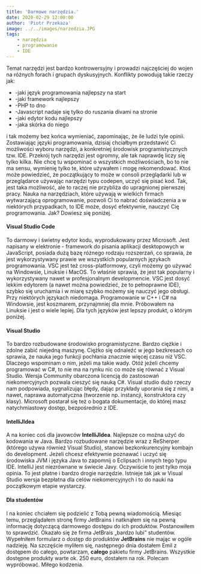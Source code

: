 ```yaml
---
title: 'Darmowe narzędzia.'
date: 2020-02-29 12:00:00
author: 'Piotr Przekaza'
image: ../../images/narzedzia.JPG
tags:
    - narzędzia
    - programowanie
    - IDE
---
```


Temat narzędzi jest bardzo kontrowersyjny i prowadzi najczęściej do wojen na różnych forach i grupach dyskusyjnych. Konflikty powodują takie rzeczy jak:

-   -jaki język programowania najlepszy na start
-   -jaki framework najlepszy
-   -PHP to dno
-   -Javascript nadaje się tylko do ruszania divami na stronie
-   -jaki edytor kodu najlepszy
-   -jaka skórka do niego

i tak możemy bez końca wymieniać, zapominając, że ile ludzi tyle opinii. Zostawiając języki programowania, dzisiaj chciałbym przedstawić Ci możliwości wyboru narzędzi, a konkretniej środowisk programistycznych tzw. IDE. Przekrój tych narzędzi jest ogromny, ale tak naprawdę liczy się tylko kilka. Nie chcę tu wspominać o wszystkich możliwościach, bo to nie ma sensu, wymienię tylko te, które używałem i mogę rekomendować. Ktoś może powiedzieć, że początkujący to może w consoli przeglądarki lub w przeglądarce używając narzędzi typu codepen, uczyć się pisać kod. Tak, jest taka możliwość, ale to raczej nie przybliża do upragnionej pierwszej pracy. Nauka na narzędziach, które używają w wielkich firmach wytwarzającą oprogramowanie, pozwoli Ci to nabrać doświadczenia a w niektórych przypadkach, to IDE może, dosyć efektywnie, nauczyć Cię programowania. Jak? Dowiesz się poniżej.

#### Visual Studio Code

To darmowy i świetny edytor kodu, wyprodukowany przez Microsoft. Jest napisany w elektronie - framework do pisania aplikacji desktopowych w JavaScript, posiada dużą bazę różnego rodzaju rozszerzań, co sprawia, że jest wykorzystywany prawie we wszystkich popularnych językach programowania. VSC jest też cross-platformowy, czyli możemy go używać na Windowsie, Linuksie i MacOS. To właśnie sprawia, że jest tak popularny i wykorzystywany nawet w profesjonalnym developmencie. VSC jest dosyć lekkim edytorem (a nawet można powiedzieć, że to pełnoprawne IDE), szybko się uruchamia i w miarę szybko możemy się nauczyć jego obsługi. Przy niektórych językach niedomaga. Programowanie w C++ i C# na Windowsie, jest koszmarem, przynajmniej dla mnie. Próbowałem na Linuksie i jest o wiele lepiej. Dla tych języków jest lepszy produkt, o którym poniżej.

#### Visual Studio

To bardzo rozbudowane środowisko programistyczne. Bardzo ciężkie i zdolne zabić niejedną maszynę. Ciężko się odnaleźć w jego bezkresach co sprawia, że nauka jego funkcji pochłania znacznie więcej czasu niż VSC. Dlaczego wspominam o nim, jeżeli ma takie wady. Otóż jeżeli chcemy programować w C#, to nie ma na rynku nic co może się równać z Visual Studio. Wersja Community obarczona licencją do zastosowań niekomercyjnych pozwala cieszyć się nauką C#. Visual studio dużo rzeczy nam podpowiada, sygnalizując błędy, dając przykłady uporania się z nimi, a nawet, naprawa automatyczna (tworzenie np. instancji, konstruktora czy klasy). Microsoft postarał się też o bogata dokumentacje, do której masz natychmiastowy dostęp, bezpośrednio z IDE.

#### IntelliJIdea

A na koniec coś dla javowców **IntelliJIdea**. Najlepsze co można użyć do kodowania w Java. Bardzo rozbudowane narzędzie wraz z ReSherper (którego używa również Visual Studio), stanowi bezkonkurencyjny kombajn do development. Jeżeli chcesz efektywnie poznawać i uczyć się środowiska JVM i języka Java to zapomnij o Eclipsach i innych tego typu IDE. IntelliJ jest niezrównane w świecie Javy. Oczywiście to jest tylko moja opinia. To jest płatne i bardzo drogie narzędzie. Istnieje tak jak w Visual Studio wersja bezpłatna dla celów niekomercyjnych i to do nauki na początkowym etapie wystarczy.

#### Dla studentów

I na koniec chciałem się podzielić z Tobą pewną wiadomością. Miesiąc temu, przeglądałem stronę firmy JetBrains i natknąłem się na pewną informację dotyczącą darmowego dostępu do ich produktów. Postanowiłem to sprawdzić. Okazało się że firma JetBrais „bardzo lubi” studentów. Wypełniłem formularz o dostęp do produktów **JetBrains** nie mając w ogóle nadzieję. Na szczęście myliłem się, następnego dnia dostałem Emil z dostępem do całego, powtarzam, **całego** pakietu firmy JetBrains. Wszystkie dostępne produkty warte ok. 250 euro, dostałem na rok. Polecam wypróbować. Miłego kodzenia.

